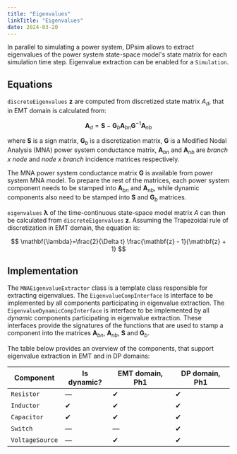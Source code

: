 ```yaml
---
title: "Eigenvalues"
linkTitle: "Eigenvalues"
date: 2024-03-20
---
```


In parallel to simulating a power system, DPsim allows to extract eigenvalues of the power system state-space model's state matrix for each simulation time step. Eigenvalue extraction can be enabled for a ``Simulation``.



## Equations
``discreteEigenvalues`` $\mathbf{z}$ are computed from discretized state matrix $A_{d}$, that in EMT domain is calculated from:

$$
\mathbf{A}_{d}=\mathbf{S}-\mathbf{G}_{b}\mathbf{A}_{bn}\mathbf{G}^{-1} \mathbf{A}_{nb}
$$

where $\mathbf{S}$ is a sign matrix, $\mathbf{G}_{b}$ is a discretization matrix, $\mathbf{G}$ is a Modified Nodal Analysis (MNA) power system conductance matrix,  $\mathbf{A}_{bn}$ and $\mathbf{A}_{nb}$ are <i>branch x node</i> and <i>node x branch</i> incidence matrices respectively. 

The MNA power system conductance matrix $\mathbf{G}$ is available from power system MNA model. To prepare the rest of the matrices, each power system component needs to be stamped into $\mathbf{A}_{bn}$ and $\mathbf{A}_{nb}$, while dynamic components also need to be stamped into $\mathbf{S}$ and $\mathbf{G}_{b}$ matrices.


``eigenvalues`` $\mathbf{\lambda}$ of the time-continuous state-space model matrix $A$ can then be calculated from ``discreteEigenvalues`` $\mathbf{z}$. Assuming the Trapezoidal rule of discretization in EMT domain, the equation is:

$$
\mathbf{\lambda}=\frac{2}{\Delta t} \frac{\mathbf{z} - 1}{\mathbf{z} + 1}
$$


## Implementation

The ``MNAEigenvalueExtractor`` class is a template class responsible for extracting eigenvalues.
The ``EigenvalueCompInterface`` is interface to be implemented by all components participating in eigenvalue extraction.  The ``EigenvalueDynamicCompInterface`` is interface to be implemented by all _dynamic_ components participating in eigenvalue extraction.  These interfaces provide the signatures of the functions that are used to stamp a component into the matrices $\mathbf{A}_{bn}$, $\mathbf{A}_{nb}$, $\mathbf{S}$ and $\mathbf{G}_{b}$.

The table below provides an overview of the components, that support eigenvalue extraction in EMT and in DP domains:

| Component |Is dynamic?| EMT domain, Ph1 | DP domain, Ph1 |
| -------- |-------- | -------- | -------- |
| ``Resistor``  |&mdash;| &#x2714;  | &#x2714;  |
| ``Inductor``  |&#x2714;| &#x2714;  | &#x2714;  |
| ``Capacitor``  |&#x2714;| &#x2714;  | &#x2714;  |
| ``Switch``  |&mdash;| &mdash;  | &#x2714;  |
| ``VoltageSource``  |&mdash;| &#x2714;  | &#x2714;  |
